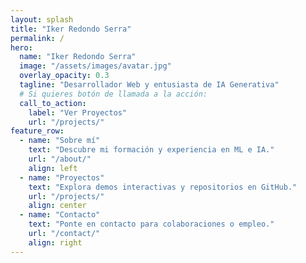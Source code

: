 ```yaml
---
layout: splash
title: "Iker Redondo Serra"
permalink: /
hero:
  name: "Iker Redondo Serra"
  image: "/assets/images/avatar.jpg"
  overlay_opacity: 0.3
  tagline: "Desarrollador Web y entusiasta de IA Generativa"
  # Si quieres botón de llamada a la acción:
  call_to_action:
    label: "Ver Proyectos"
    url: "/projects/"
feature_row:
  - name: "Sobre mí"
    text: "Descubre mi formación y experiencia en ML e IA."
    url: "/about/"
    align: left
  - name: "Proyectos"
    text: "Explora demos interactivas y repositorios en GitHub."
    url: "/projects/"
    align: center
  - name: "Contacto"
    text: "Ponte en contacto para colaboraciones o empleo."
    url: "/contact/"
    align: right
---
```


